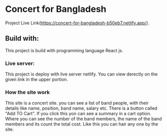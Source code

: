 # Concert for Bangladesh

Project Live Link(https://concert-for-bangladesh-b50eb7.netlify.app/).

## Build with:

This project is build with programming language React js.

### Live server:

This project is deploy with live server netlify. You can view derectly on the given link in the upper portion.

### How the site work

This site is a concert site. you can see a list of band people, with their details like name, position, band name, salary etc. There is a button called "Add TO Cart". If you click this yon can see a summary in a cart option. Where you can see the number of the band members, the name of the band members and its count the total cost. Like this you can hair any one by the site.
